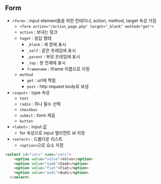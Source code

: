 ## Form
- `<form>` : input element들을 위한 컨테이너, action, method, target 속성 가짐
	- `<form action="/action_page.php" target="_blank" method="get">`
	- `action` : 보내는 링크 
	- `taget` : 응답 형태
		- `_blank` : 새 창에 표시
		- `_self`  : 같은 프레임에 표시
		- `_parent` : 부모 프레임에 표시
		- `_top` : 창 전체에 표시
		- `framename` : iframe 이름으로 지정
	- `method` 
		- `get` : url에 찍힘
		- `post` : http request body로 보냄
- `<input>` : type 속성
	- `text`
	- `radio` : 하나 필수 선택
	- `checkbox`
	- `submit` : form 제출
	- `button`
- `<label>` : input 값
	- for 속성으로 input 엘리먼트 id 지정
- `<select>` : 드롭다운 리스트
	- `<option>`으로 요소 지정
```html
<select id="cars" name="cars">
    <option value="volvo">Volvo</option>
    <option value="saab">Saab</option>
    <option value="fiat">Fiat</option>
    <option value="audi">Audi</option>
  </select>
```